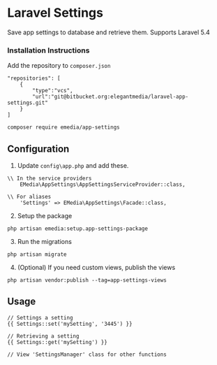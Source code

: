 # Laravel Settings

Save app settings to database and retrieve them. Supports Laravel 5.4

### Installation Instructions

Add the repository to `composer.json`
```
"repositories": [
	{
	    "type":"vcs",
	    "url":"git@bitbucket.org:elegantmedia/laravel-app-settings.git"
	}
]
```

```
composer require emedia/app-settings
```


## Configuration

1. Update `config\app.php` and add these.
```
\\ In the service providers
	EMedia\AppSettings\AppSettingsServiceProvider::class,

\\ For aliases
	'Settings' => EMedia\AppSettings\Facade::class,
```

2. Setup the package
```
php artisan emedia:setup.app-settings-package
```

3. Run the migrations
```
php artisan migrate
```

4. (Optional) If you need custom views, publish the views
```
php artisan vendor:publish --tag=app-settings-views
```

## Usage

```
// Settings a setting
{{ Settings::set('mySetting', '3445') }}

// Retrieving a setting
{{ Settings::get('mySetting') }}

// View 'SettingsManager' class for other functions
```